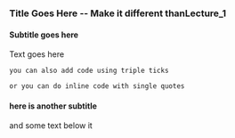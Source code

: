 ### Title Goes Here -- Make it different thanLecture_1
#### Subtitle goes here
Text goes here
 ```
 you can also add code using triple ticks
```
 `or you can do inline code with single quotes` 
 #### here is another subtitle 
 and some text below it 